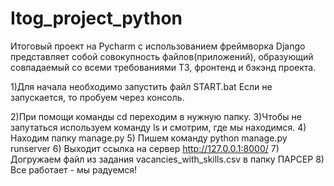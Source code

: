 # Itog_project_python

Итоговый проект на Pycharm с использованием фреймворка Django представляет собой совокупность файлов(приложений), образующий совпадаемый со всеми требованиями ТЗ, фронтенд и бэкэнд проекта.

1)Для начала необходимо запустить файл START.bat
Если не запускается, то пробуем через консоль.

2)При помощи команды cd переходим в нужную папку.
3)Чтобы не запутаться используем команду ls и смотрим, где мы находимся.
4) Находим папку manage.py
5) Пишем команду python manage.py runserver
6) Выходит ссылка на сервер  http://127.0.0.1:8000/
7) Догружаем файл из задания vacancies_with_skills.csv в папку ПАРСЕР
8) Все работает - мы радуемся!